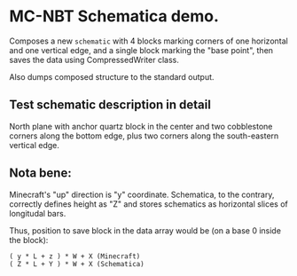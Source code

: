 # MC-NBT Schematica demo.

Composes a new `schematic` with 4 blocks marking corners of one horizontal and one vertical edge, and a single block marking the "base point", then saves the data using CompressedWriter class.

Also dumps composed structure to the standard output.

## Test schematic description in detail

North plane with anchor quartz block in the center and two cobblestone corners along the bottom edge, plus two corners along the south-eastern vertical edge.

## Nota bene:

Minecraft's "up" direction is "y" coordinate. Schematica, to the contrary, correctly defines height as "Z" and stores schematics as horizontal slices of longitudal bars.

Thus, position to save block in the data array would be (on a base 0 inside the block):
```
( y * L + z ) * W + X (Minecraft)
( Z * L + Y ) * W + X (Schematica)
```
